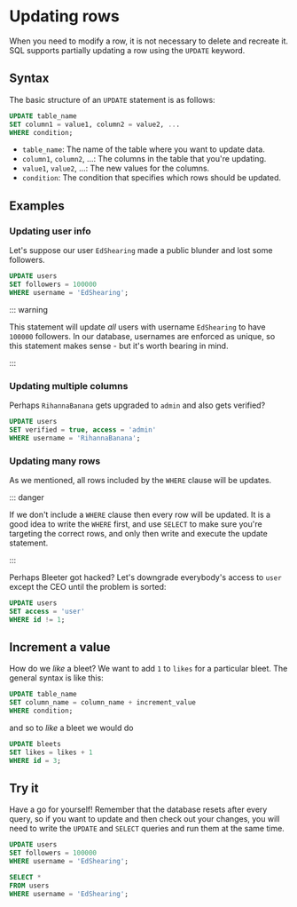 # Updating rows

When you need to modify a row, it is not necessary to delete and recreate it.
SQL supports partially updating a row using the `UPDATE` keyword.

## Syntax

The basic structure of an `UPDATE` statement is as follows:

```sql
UPDATE table_name
SET column1 = value1, column2 = value2, ...
WHERE condition;
```

- `table_name`: The name of the table where you want to update data.
- `column1`, `column2`, ...: The columns in the table that you're updating.
- `value1`, `value2`, ...: The new values for the columns.
- `condition`: The condition that specifies which rows should be updated.

## Examples

### Updating user info

Let's suppose our user `EdShearing` made a public blunder and lost some
followers.

```sql
UPDATE users
SET followers = 100000
WHERE username = 'EdShearing';
```

::: warning

This statement will update _all_ users with username `EdShearing` to have
`100000` followers. In our database, usernames are enforced as unique, so this
statement makes sense - but it's worth bearing in mind.

:::

### Updating multiple columns

Perhaps `RihannaBanana` gets upgraded to `admin` and also gets verified?

```sql
UPDATE users
SET verified = true, access = 'admin'
WHERE username = 'RihannaBanana';
```

### Updating many rows

As we mentioned, all rows included by the `WHERE` clause will be updates.

::: danger

If we don't include a `WHERE` clause then every row will be updated. It is a
good idea to write the `WHERE` first, and use `SELECT` to make sure you're
targeting the correct rows, and only then write and execute the update
statement.

:::

Perhaps Bleeter got hacked? Let's downgrade everybody's access to `user` except
the CEO until the problem is sorted:

```sql
UPDATE users
SET access = 'user'
WHERE id != 1;
```

## Increment a value

How do we _like_ a bleet? We want to add `1` to `likes` for a particular bleet.
The general syntax is like this:

```sql
UPDATE table_name
SET column_name = column_name + increment_value
WHERE condition;
```

and so to _like_ a bleet we would do

```sql
UPDATE bleets
SET likes = likes + 1
WHERE id = 3;
```

## Try it

Have a go for yourself! Remember that the database resets after every query, so
if you want to update and then check out your changes, you will need to write
the `UPDATE` and `SELECT` queries and run them at the same time.

<CodeMirror>

```sql
UPDATE users
SET followers = 100000
WHERE username = 'EdShearing';

SELECT *
FROM users
WHERE username = 'EdShearing';
```

</CodeMirror>
